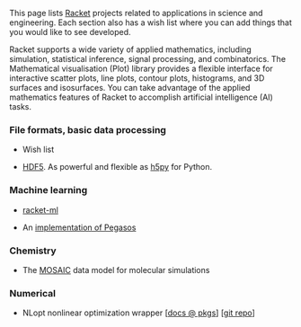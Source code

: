 This page lists [Racket](http://www.racket-lang.org) projects related to applications in science and engineering. Each section also has a wish list where you can add things that you would like to see developed.

Racket supports a wide variety of applied mathematics, including simulation, statistical inference, signal processing, and combinatorics. The Mathematical visualisation (Plot) library provides a flexible interface for interactive scatter plots, line plots, contour plots, histograms, and 3D surfaces and isosurfaces. You can take advantage of the applied mathematics features of Racket to accomplish artificial intelligence (AI) tasks.

### File formats, basic data processing

* Wish list

 - [HDF5](http://www.hdfgroup.org/HDF5/). As powerful and flexible as [h5py](http://www.h5py.org/) for Python.
 
### Machine learning

 - [racket-ml](https://github.com/danking/racket-ml)

 - An [implementation of Pegasos](https://gist.github.com/jkominek/1275886)

### Chemistry

  - The [MOSAIC](https://github.com/mosaic-data-model/mosaic-racket) data model for molecular simulations

### Numerical

  - NLopt nonlinear optimization wrapper [[docs @ pkgs](http://pkg-build.racket-lang.org/doc/nlopt/index.html)] [[git repo](http://github.com/jkominek/nlopt/)]